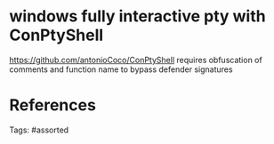 # windows fully interactive pty with ConPtyShell
https://github.com/antonioCoco/ConPtyShell
requires obfuscation of comments and function name to bypass defender signatures

# References

Tags:
    #assorted
